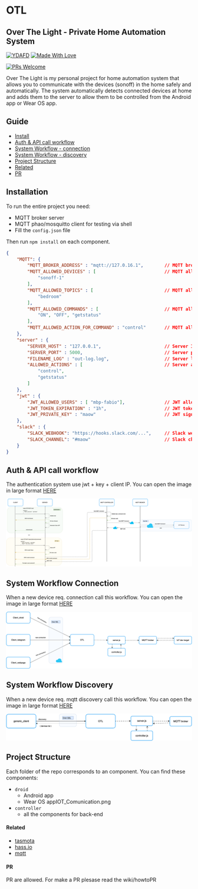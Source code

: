 # OTL

## Over The Light - Private Home Automation System

[![YDAFD](https://forthebadge.com/images/badges/you-didnt-ask-for-this.svg)](#)
[![Made With Love](https://forthebadge.com/images/badges/built-with-love.svg)](#)

[![PRs Welcome](https://img.shields.io/badge/PRs-welcome-brightgreen.svg?style=flat-square)](http://makeapullrequest.com)

Over The Light is my personal project for home automation system that allows you to communicate with the devices (sonoff) in the home safely and automatically. The system automatically detects connected devices at home and adds them to the server to allow them to be controlled from the Android app or Wear OS app.

## Guide
- [Install](#installation)
- [Auth & API call workflow](#auth-&-api-call-workflow)
- [System Workflow - connection](#system-workflow-connection)
- [System Workflow - discovery](#system-workflow-discovery)
- [Project Structure](#project-structure)
- [Related](#related)
- [PR](#pr)

## Installation
To run the entire project you need:
- MQTT broker server
- MQTT phao/mosquitto client for testing via shell
- Fill the `config.json` file

Then run `npm install` on each component.


```JSON
{
    "MQTT": {
        "MQTT_BROKER_ADDRESS" : "mqtt://127.0.16.1",        // MQTT broker address  
        "MQTT_ALLOWED_DEVICES" : [                          // MQTT allowed devices to control from intranet
            "sonoff-1"
        ],
        "MQTT_ALLOWED_TOPICS" : [                           // MQTT allowed topics to control from intranet
            "bedroom"
        ],
        "MQTT_ALLOWED_COMMANDS" : [                         // MQTT allowed commands to control from intranet
            "ON", "OFF", "getstatus"
        ],
        "MQTT_ALLOWED_ACTION_FOR_COMMAND" : "control"       // MQTT allowed actions command
    },
    "server" : {
        "SERVER_HOST" : "127.0.0.1",                        // Server IP host
        "SERVER_PORT" : 5000,                               // Server port
        "FILENAME_LOG" : "out-log.log",                     // Server log file
        "ALLOWED_ACTIONS" : [                               // Server allowed API actions
            "control",
            "getstatus"
        ]
    },
    "jwt" : {
        "JWT_ALLOWED_USERS" : [ "mbp-fabio"],               // JWT allowed users
        "JWT_TOKEN_EXPIRATION" : "1h",                      // JWT token expiration (h)
        "JWT_PRIVATE_KEY" : "maow"                          // JWT signature
    },
    "slack" : {
        "SLACK_WEBHOOK": "https://hooks.slack.com/...",     // Slack webhook
        "SLACK_CHANNEL": "#maow"                            // Slack channel
    }
}
```

## Auth & API call workflow

The authentication system use jwt + key + client IP. You can open the image in large format [HERE](https://raw.githubusercontent.com/Xiryl/OTL/master/ot/api_diagram.png?raw=true)

<img src="https://github.com/Xiryl/OTL/blob/master/ot/api_diagram.png" />

## System Workflow Connection

When a new device req. connection call this workflow. You can open the image in large format [HERE](https://github.com/Xiryl/OTL/blob/master/ot/devices_diagram.png?raw=true)

<img src="https://github.com/Xiryl/OTL/blob/master/ot/devices_diagram.png" />

## System Workflow Discovery

When a new device req. mqtt discovery call this workflow. You can open the image in large format [HERE](https://raw.githubusercontent.com/Xiryl/OTL/master/ot/discovery_diagram.png?raw=true)

<img src="https://github.com/Xiryl/OTL/blob/master/ot/discovery_diagram.png" />

## Project Structure
Each folder of the repo corresponds to an component. You can find these components:

- `droid`
  - Android app
  - Wear OS appIOT_Comunication.png
- `controller`
  - all the components for back-end
  
#### Related
- [tasmota](https://github.com/arendst/Sonoff-Tasmota)
- [hass.io](https://github.com/home-assistant/hassio)
- [mqtt](https://www.hivemq.com)

#### PR
PR are allowed.
For make a PR plesase read the wiki/howtoPR
